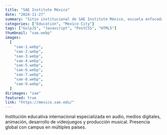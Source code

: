 ```yaml
---
title: "SAE Institute México"
date: "2024-11-27"
summary: "Sitio institucional de SAE Institute México, escuela enfocada en educación audiovisual y creativa; contiene programas, admisiones y noticias"
categories: ["Education", "Mexico City"]
tags: ["GulpJS", "Javascript", "PostCSS", "HTML5"]
thumbnail: "sae.webp"
images:
  [
    "sae-1.webp",
    "sae-2.webp",
    "sae-3.webp",
    "sae-4.webp",
    "sae-5.webp",
    "sae-6.webp",
    "sae-7.webp",
    "sae-8.webp",
    "sae-9.webp",
  ]
dirimages: "sae"
featured: true
link: "https://mexico.sae.edu/"
---
```


Institución educativa internacional especializada en audio, medios digitales,
animación, desarrollo de videojuegos y producción musical. Presencia global con
campus en múltiples países.
